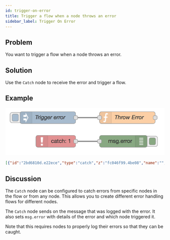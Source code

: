 ```yaml
---
id: trigger-on-error
title: Trigger a flow when a node throws an error
sidebar_label: Trigger On Error
---
```


## Problem

You want to trigger a flow when a node throws an error.

## Solution

Use the <code class="node">Catch</code> node to receive the error and trigger a flow.

## Example

![](../assets/errorhandling/trigger-on-error.png)

~~~json
[{"id":"2bd6810d.e22ece","type":"catch","z":"fc046f99.4be08","name":"","scope":["2c94a22c.91012e"],"uncaught":false,"x":130,"y":160,"wires":[["d16b9fac.8212a"]]},{"id":"2c94a22c.91012e","type":"function","z":"fc046f99.4be08","name":"Throw Error","func":"node.error(\"an example error\", msg);   ","outputs":1,"noerr":0,"x":310,"y":100,"wires":[[]]},{"id":"d16b9fac.8212a","type":"debug","z":"fc046f99.4be08","name":"","active":true,"tosidebar":true,"console":false,"tostatus":false,"complete":"error","targetType":"msg","x":300,"y":160,"wires":[]},{"id":"c5ee9670.5dbbd8","type":"inject","z":"fc046f99.4be08","name":"Trigger error","topic":"","payload":"","payloadType":"date","repeat":"","crontab":"","once":false,"onceDelay":0.1,"x":110,"y":100,"wires":[["2c94a22c.91012e"]]}]
~~~

## Discussion

The <code class="node">Catch</code> node can be configured to catch errors from
specific nodes in the flow or from any node. This allows you to create different
error handling flows for different nodes.

The <code class="node">Catch</code> node sends on the message that was logged with
the error. It also sets `msg.error` with details of the error and which node triggered
it.

Note that this requires nodes to properly log their errors so that they can be caught.
